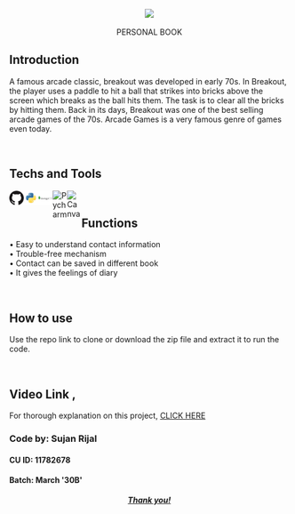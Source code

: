 <p align="center"><img src="https://www.google.com/url?sa=i&url=https%3A%2F%2Ftoppng.com%2Faddress-book-icon-PNG-free-PNG-Images_96367&psig=AOvVaw3bX0HP3KBj6zaeLcuCqNc2&ust=1633189257794000&source=images&cd=vfe&ved=0CAsQjRxqFwoTCMiou57GqfMCFQAAAAAdAAAAABAO" width="700"></p>

<p align="center">PERSONAL BOOK</p>


## Introduction

A famous arcade classic, breakout was developed in early 70s. In Breakout, the player uses a paddle to hit a ball that strikes into bricks above the screen which breaks as the ball hits them. The task is to clear all the bricks by hitting them. Back in its days, Breakout was one of the best selling arcade games of the 70s. Arcade Games is a very famous genre of games even today.

<br />

## Techs and Tools
<img align="left" alt="GitHub" width="26px" src="https://raw.githubusercontent.com/github/explore/78df643247d429f6cc873026c0622819ad797942/topics/github/github.png" />
<img align="left" alt="Python" width="26px" src="https://raw.githubusercontent.com/github/explore/80688e429a7d4ef2fca1e82350fe8e3517d3494d/topics/python/python.png" />
<img align="left" alt="Mongodb" width="26px" src="https://raw.githubusercontent.com/github/explore/80688e429a7d4ef2fca1e82350fe8e3517d3494d/topics/mongodb/mongodb.png" />
<img align="left" alt="Pycharm" width="26px" src="https://cdn.jsdelivr.net/npm/simple-icons@v3/icons/pycharm.svg" />

<img align="left" alt="Canva" width="26px" src="https://cdn.jsdelivr.net/npm/simple-icons@v3/icons/canva.svg" />
 
<br />

## Functions
•	Easy to understand contact information <br />
•	Trouble-free mechanism <br />
•	Contact can be saved in different book <br />
•	It gives the feelings of diary <br />

<br />

## How to use
Use the repo link to clone or download the zip file and extract it to run the code.

<br />

## Video Link , 

For thorough explanation on this project, [CLICK HERE](https://youtu.be/Drn2kfzqGmo)

### Code by: Sujan Rijal
#### CU ID: 11782678 
#### Batch: March '30B'


<p align="center"><b><u><i> Thank you! </i></u></b><p>
